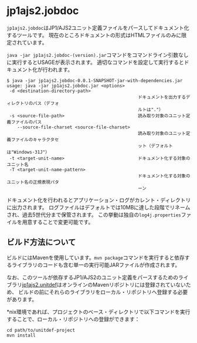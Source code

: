 # jp1ajs2.jobdoc

`jp1ajs2.jobdoc`はJP1/AJS2ユニット定義ファイルをパースしてドキュメント化するツールです。
現在のところドキュメントの形式はHTMLファイルのみに限定されています。

`java -jar jp1ajs2.jobdoc-(version).jar`コマンドをコマンドライン引数なしに実行するとUSAGEが表示されます。
適切なコマンドを設定して実行するとドキュメント化が行われます。

```
$ java -jar jp1ajs2.jobdoc-0.0.1-SNAPSHOT-jar-with-dependencies.jar 
usage: java -jar jp1ajs2.jobdoc.jar <options>
 -d <destination-directory-path>
                                                  ドキュメントを出力するディレクトリのパス（デフォ
                                                  ルトは"."）
 -s <source-file-path>                            読み取り対象のユニット定義ファイルのパス
    --source-file-charset <source-file-charset>
                                                  読み取り対象のユニット定義ファイルのキャラクタセ
                                                  ット（デフォルトは"Windows-31J"）
 -t <target-unit-name>                            ドキュメント化する対象のユニット名
 -T <target-unit-name-pattern>
                                                  ドキュメント化する対象のユニット名の正規表現パタ
                                                  ーン
```
ドキュメント化を行われるとアプリケーション・ログがカレント・ディレクトリに出力されます。
ログファイルはデフォルトでは10MBに達した段階でリネームされ、過去5世代分まで保管されます。
この挙動は独自の`log4j.properties`ファイルを用意することで変更可能です。

## ビルド方法について

ビルドにはMavenを使用しています。`mvn package`コマンドを実行すると依存するライブラリのコードも含む単一の実行可能JARファイルが作成されます。

なお、このツールが依存するJP1/AJS2のユニット定義をパースするためのライブラリ[jp1ajs2.unitdef](https://github.com/mizukyf/jp1ajs2.unitdef)はオンラインのMavenリポジトリには登録されていないため、
ビルドの前にそれらのライブラリをローカル・リポジトリへ登録する必要があります。

*nix環境であれば、プロジェクトのベース・ディレクトリで以下コマンドを実行することで、ローカル・リポジトリへの登録ができます：

```
cd path/to/unitdef-project
mvn install
```


